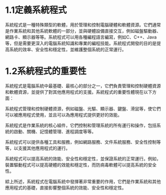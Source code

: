 # 1.1定義系統程式
系統程式是一種特殊類型的軟體，用於管理和控制電腦硬體和軟體資源。它們通常是作業系統和其他系統軟體的一部分，並與硬體設備直接交互，例如磁盤驅動器、網路卡、顯示器等等。系統程式可以用各種編程語言編寫，例如C、C++、Java等，但是需要更深入的電腦系統知識和專業的編程技能。系統程式開發的目的是提高系統的效率、安全性和穩定性，並維護整個系統的正常運行。

# 1.2系統程式的重要性
系統程式是電腦系統中最基礎、最核心的部分之一，它們負責管理和控制硬體資源和軟體資源，並提供了對其他應用程式的支援。系統程式的重要性體現在以下方面：

系統程式管理和控制硬體資源，例如磁盤、光驅、顯示器、鍵盤、滑鼠等，使它們可以被應用程式使用，並且可以為應用程式提供更好的效能。

系統程式是作業系統的核心組件，它們控制和管理系統的所有運行和操作，包括系統的啟動、關機、記憶體管理、進程調度等等。

系統程式可以提供各種工具和服務，例如網路服務、文件系統服務、安全性控制等等，以支援其他應用程式的運行。

系統程式可以提高系統的效能、安全性和穩定性，並保證系統的正常運行。例如，裝置驅動程式可以提高硬體的效能和穩定性，而防病毒軟體可以提高系統的安全性。

綜上所述，系統程式在電腦系統中發揮著非常重要的作用，它們是作業系統和其他應用程式的基礎，直接影響整個系統的效能、安全性和穩定性。
